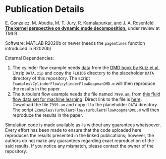 # Publication Details

E. Gonzalez, M. Abudia, M. T. Jury, R. Kamalapurkar, and J. A. Rosenfeld [**The kernel perspective on dynamic mode decomposition,**](https://arxiv.org/abs/2106.00106) under review at TMLR

Software: MATLAB R2020b or newer (needs the `pagemtimes` function introduced in R2020b)

External Dependencies:
1) The cylinder flow example needs [data](http://dmdbook.com/DATA.zip) from the [DMD book by Kutz et al.](http://www.dmdbook.com/) Unzip `DATA.zip` and copy the `FLUIDS` directory to the placeholder `DATA` directory of this repository. The script `Examples\CylinderFlow\cylinderFlowKoopmanDMD.m` will then reproduce the results in the paper.
2) The turbulent flow example needs the file named `7999.am`, from [this fluid flow data set for machine learning](https://doi.org/10.3929/ethz-b-000515488). Direct link to the file is [here](https://libdrive.ethz.ch/index.php/s/lv7dV40oYlkWJiC/download?path=%2F&files=7999.am). Download the file `7999.am` and copy it to the placeholder `DATA` directory. The script `Examples\TurbulentFlow\turbulentFlowKoopmanDMD.m` will then reproduce the results in the paper.

Simulation code is made available as-is without any guarantees whatsoever. Every effort has been made to ensure that the code uploaded here reproduces the results presented in the linked publications; however, the authors do not make any guarantees regarding exact reproduction of the said results. If you notice any mismatch, please contact the owner of the repository.
